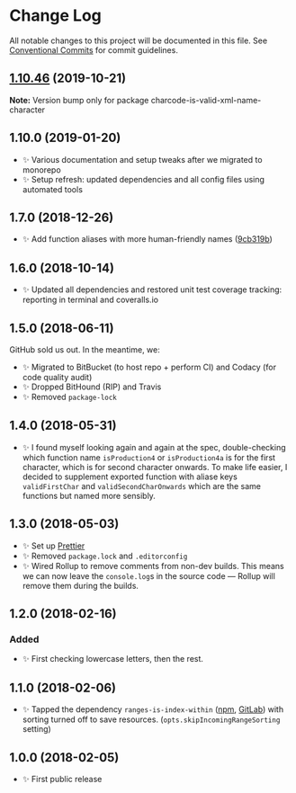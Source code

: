 # Change Log

All notable changes to this project will be documented in this file.
See [Conventional Commits](https://conventionalcommits.org) for commit guidelines.

## [1.10.46](https://gitlab.com/codsen/codsen/compare/charcode-is-valid-xml-name-character@1.10.45...charcode-is-valid-xml-name-character@1.10.46) (2019-10-21)

**Note:** Version bump only for package charcode-is-valid-xml-name-character





## 1.10.0 (2019-01-20)

- ✨ Various documentation and setup tweaks after we migrated to monorepo
- ✨ Setup refresh: updated dependencies and all config files using automated tools

## 1.7.0 (2018-12-26)

- ✨ Add function aliases with more human-friendly names ([9cb319b](https://gitlab.com/codsen/codsen/tree/master/packages/charcode-is-valid-xml-name-character/commits/9cb319b))

## 1.6.0 (2018-10-14)

- ✨ Updated all dependencies and restored unit test coverage tracking: reporting in terminal and coveralls.io

## 1.5.0 (2018-06-11)

GitHub sold us out. In the meantime, we:

- ✨ Migrated to BitBucket (to host repo + perform CI) and Codacy (for code quality audit)
- ✨ Dropped BitHound (RIP) and Travis
- ✨ Removed `package-lock`

## 1.4.0 (2018-05-31)

- ✨ I found myself looking again and again at the spec, double-checking which function name `isProduction4` or `isProduction4a` is for the first character, which is for second character onwards. To make life easier, I decided to supplement exported function with aliase keys `validFirstChar` and `validSecondCharOnwards` which are the same functions but named more sensibly.

## 1.3.0 (2018-05-03)

- ✨ Set up [Prettier](https://prettier.io)
- ✨ Removed `package.lock` and `.editorconfig`
- ✨ Wired Rollup to remove comments from non-dev builds. This means we can now leave the `console.log`s in the source code — Rollup will remove them during the builds.

## 1.2.0 (2018-02-16)

### Added

- ✨ First checking lowercase letters, then the rest.

## 1.1.0 (2018-02-06)

- ✨ Tapped the dependency `ranges-is-index-within` ([npm](https://www.npmjs.com/package/ranges-is-index-within), [GitLab](https://gitlab.com/codsen/codsen/tree/master/packages/ranges-is-index-within)) with sorting turned off to save resources. (`opts.skipIncomingRangeSorting` setting)

## 1.0.0 (2018-02-05)

- ✨ First public release
